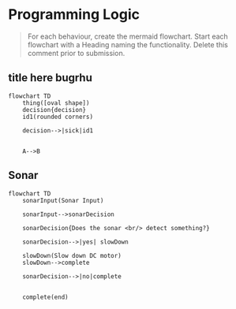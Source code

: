 # Programming Logic

> For each behaviour, create the mermaid flowchart. Start each flowchart with a Heading naming the functionality. Delete this comment prior to submission.

## title here bugrhu

```mermaid
flowchart TD
    thing([oval shape])
    decision{decision}
    id1(rounded corners)

    decision-->|sick|id1


    A-->B

```


## Sonar 


```mermaid 
flowchart TD
    sonarInput(Sonar Input)

    sonarInput-->sonarDecision

    sonarDecision{Does the sonar <br/> detect something?}

    sonarDecision-->|yes| slowDown

    slowDown(Slow down DC motor)
    slowDown-->complete

    sonarDecision-->|no|complete


    complete(end)
 ```